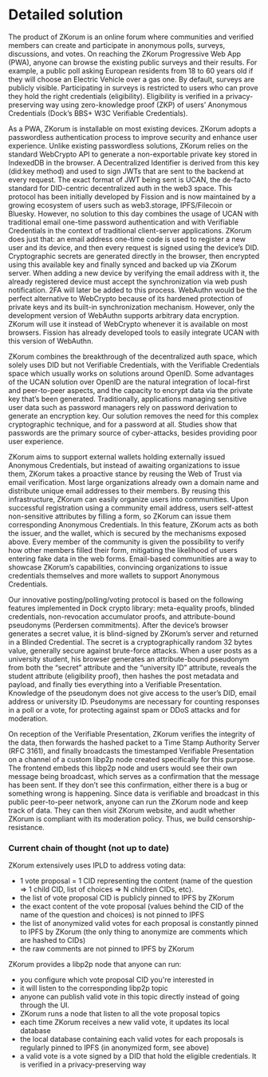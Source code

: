 # Detailed solution

The product of ZKorum is an online forum where communities and verified members can create and participate in anonymous polls, surveys, discussions, and votes. On reaching the ZKorum Progressive Web App (PWA), anyone can browse the existing public surveys and their results. For example, a public poll asking European residents from 18 to 60 years old if they will choose an Electric Vehicle over a gas one. By default, surveys are publicly visible. Participating in surveys is restricted to users who can prove they hold the right credentials (eligibility). Eligibility is verified in a privacy-preserving way using zero-knowledge proof (ZKP) of users’ Anonymous Credentials (Dock’s BBS+ W3C Verifiable Credentials).

As a PWA, ZKorum is installable on most existing devices. ZKorum adopts a passwordless authentication process to improve security and enhance user experience. Unlike existing passwordless solutions, ZKorum relies on the standard WebCrypto API to generate a non-exportable private key stored in IndexedDB in the browser. A Decentralized Identifier is derived from this key (did:key method) and used to sign JWTs that are sent to the backend at every request. The exact format of JWT being sent is UCAN, the de-facto standard for DID-centric decentralized auth in the web3 space. This protocol has been initially developed by Fission and is now maintained by a growing ecosystem of users such as web3.storage, IPFS/Filecoin or Bluesky. However, no solution to this day combines the usage of UCAN with traditional email one-time password authentication and with Verifiable Credentials in the context of traditional client-server applications. ZKorum does just that: an email address one-time code is used to register a new user and its device, and then every request is signed using the device’s DID. Cryptographic secrets are generated directly in the browser, then encrypted using this available key and finally synced and backed up via ZKorum server. When adding a new device by verifying the email address with it, the already registered device must accept the synchronization via web push notification. 2FA will later be added to this process. WebAuthn would be the perfect alternative to WebCrypto because of its hardened protection of private keys and its built-in synchronization mechanism. However, only the development version of WebAuthn supports arbitrary data encryption. ZKorum will use it instead of WebCrypto whenever it is available on most browsers. Fission has already developed tools to easily integrate UCAN with this version of WebAuthn.

ZKorum combines the breakthrough of the decentralized auth space, which solely uses DID but not Verifiable Credentials, with the Verifiable Credentials space which usually works on solutions around OpenID. Some advantages of the UCAN solution over OpenID are the natural integration of local-first and peer-to-peer aspects, and the capacity to encrypt data via the private key that’s been generated. Traditionally, applications managing sensitive user data such as password managers rely on password derivation to generate an encryption key. Our solution removes the need for this complex cryptographic technique, and for a password at all. Studies show that passwords are the primary source of cyber-attacks, besides providing poor user experience.

ZKorum aims to support external wallets holding externally issued Anonymous Credentials, but instead of awaiting organizations to issue them, ZKorum takes a proactive stance by reusing the Web of Trust via email verification. Most large organizations already own a domain name and distribute unique email addresses to their members. By reusing this infrastructure, ZKorum can easily organize users into communities. Upon successful registration using a community email
address, users self-attest non-sensitive attributes by filling a form, so ZKorum can issue them corresponding Anonymous Credentials. In this feature, ZKorum acts as both the issuer, and the wallet, which is secured by the mechanisms exposed above. Every member of the community is given the possibility to verify how other members filled their form, mitigating the likelihood of users entering fake data in the web forms. Email-based communities are a way to showcase ZKorum’s
capabilities, convincing organizations to issue credentials themselves and more wallets to support Anonymous Credentials.

Our innovative posting/polling/voting protocol is based on the following features implemented in Dock crypto library: meta-equality proofs, blinded credentials, non-revocation accumulator proofs, and attribute-bound pseudonyms (Perdersen commitments). After the device’s browser generates a secret value, it is blind-signed by ZKorum’s server and returned in a Blinded Credential. The secret is a cryptographically random 32 bytes value, generally secure against brute-force attacks. When a user posts as a university student, his browser generates an attribute-bound pseudonym from both the “secret” attribute and the “university ID” attribute, reveals the student attribute (eligibility proof), then hashes the post metadata and payload, and finally ties everything into a Verifiable Presentation. Knowledge of the pseudonym does not give access to the user’s DID, email address or university ID. Pseudonyms are necessary for counting responses in a poll or a vote, for protecting against spam or DDoS attacks and for moderation.

On reception of the Verifiable Presentation, ZKorum verifies the integrity of the data, then forwards the hashed packet to a Time Stamp Authority Server (RFC 3161), and finally broadcasts the timestamped Verifiable Presentation on a channel of a custom libp2p node created specifically for this purpose. The frontend embeds this libp2p node and users would see their own message being broadcast, which serves as a confirmation that the message has been sent. If they don’t see this confirmation, either there is a bug or something wrong is happening. Since data is verifiable and broadcast in this public peer-to-peer network, anyone can run the ZKorum node and keep track of data. They can then visit ZKorum website, and audit whether ZKorum is compliant with its moderation policy. Thus, we build censorship-resistance.

### Current chain of thought (not up to date)

ZKorum extensively uses IPLD to address voting data:

- 1 vote proposal = 1 CID representing the content (name of the question => 1 child CID, list of choices => N children CIDs, etc).
- the list of vote proposal CID is publicly pinned to IPFS by ZKorum
- the exact content of the vote proposal (values behind the CID of the name of the question and choices) is not pinned to IPFS
- the list of anonymized valid votes for each proposal is constantly pinned to IPFS by ZKorum (the only thing to anonymize are comments which are hashed to CIDs)
- the raw comments are not pinned to IPFS by ZKorum

ZKorum provides a libp2p node that anyone can run:

- you configure which vote proposal CID you're interested in
- it will listen to the corresponding libp2p topic
- anyone can publish valid vote in this topic directly instead of going through the UI.
- ZKorum runs a node that listen to all the vote proposal topics
- each time ZKorum receives a new valid vote, it updates its local database
- the local database containing each valid votes for each proposals is regularly pinned to IPFS (in anonymized form, see above)
- a valid vote is a vote signed by a DID that hold the eligible credentials. It is verified in a privacy-preserving way
